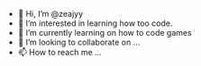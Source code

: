 - 👋 Hi, I’m @zeajyy
- 👀 I’m interested in learning how too code.
- 🌱 I’m currently learning on how to code games 
- 💞️ I’m looking to collaborate on ...
- 📫 How to reach me ...

<!---
zeajyy/zeajyy is a ✨ special ✨ repository because its `README.md` (this file) appears on your GitHub profile.
You can click the Preview link to take a look at your changes.
--->
